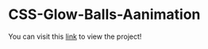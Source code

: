 # CSS-Glow-Balls-Aanimation
You can visit this [link](https://jsfiddle.net/Ishkapoor2000/q5y14mpr/) to view the project!
